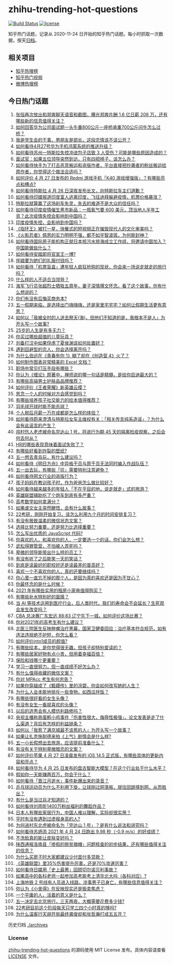 # zhihu-trending-hot-questions

[![Build Status](https://github.com/justjavac/zhihu-trending-hot-questions/workflows/ci/badge.svg?branch=master)](https://github.com/justjavac/zhihu-trending-hot-questions/actions)
[![license](https://img.shields.io/github/license/justjavac/zhihu-trending-hot-questions)](https://github.com/justjavac/zhihu-trending-hot-questions/blob/master/LICENSE)

知乎热门话题，记录从 2020-11-24 日开始的知乎热门话题。每小时抓取一次数据，按天[归档](./archives)。

## 相关项目

- [知乎热搜榜](https://github.com/justjavac/zhihu-trending-top-search)
- [知乎热门视频](https://github.com/justjavac/zhihu-trending-hot-video)
- [微博热搜榜](https://github.com/justjavac/weibo-trending-hot-search)

## 今日热门话题

<!-- BEGIN -->
<!-- 最后更新时间 Wed Apr 28 2021 09:24:20 GMT+0800 (China Standard Time) -->

1. [张恒再次放出和郑爽聊天语音和截图，曝光郑爽片酬 1.6 亿日薪 208
   万，还有哪些新的信息值得关注？](https://www.zhihu.com/question/456689667)
2. [如何回答华为公司面试题一头牛重800公斤一座桥承重700公斤问牛怎么过桥？](https://www.zhihu.com/question/455269838)
3. [我是学生会的干事，男朋友是部长，这段恋情该不该公开？](https://www.zhihu.com/question/305452167)
4. [如何看待4月27号华为手机鸿蒙系统的推送升级？](https://www.zhihu.com/question/456862831)
5. [如何看待苏州一特斯拉失控冲进包子店致 3
   人受伤？可能是哪些原因造成的？](https://www.zhihu.com/question/456824609)
6. [面试官：如果五位领导突然到访，只有四把椅子，该怎么办？](https://www.zhihu.com/question/456412666)
7. [如何看待快手为了打击恶意搬运和盗版作者，平台直接把抄袭者的粉丝搬运给原作者，你觉得这个做法合适吗？](https://www.zhihu.com/question/456833182)
8. [如何评价 4 月 27 日发布的 Redmi 游戏手机「K40
   游戏增强版」？有哪些亮点和槽点?](https://www.zhihu.com/question/455567093)
9. [如何看待特斯拉 4 月 26 日深夜发布长文，向特斯拉车主们道歉？](https://www.zhihu.com/question/456750609)
10. [如何看待印媒报道印度富人逃离印度，飞往迪拜躲避疫情，机票价格暴涨？](https://www.zhihu.com/question/456507428)
11. [特斯拉就算赢了这场刹车失灵，失去的难道不是大众的信任吗？](https://www.zhihu.com/question/456103976)
12. [如何看待印度疫情催生黑市新品：一瓶氧气要 600
    美元，顶当地人半年工资？此次疫情失控会影响到中国吗？](https://www.zhihu.com/question/456762173)
13. [印度疫情失控，会影响到中国吗？](https://www.zhihu.com/question/456775767)
14. [《指环王》被打一星，快餐式的短视频正在摧毁现代人的文化审美吗？](https://www.zhihu.com/question/455715097)
15. [《火影忍者》佩恩的实力明明不强，都不如宇智波斑，为何能封神？](https://www.zhihu.com/question/438703482)
16. [如何看待国际原子能机构正就日本核污水排海成立工作组，将邀请中国加入？中国能做些什么？](https://www.zhihu.com/question/456690380)
17. [如何看待安踏即将官宣王一博?](https://www.zhihu.com/question/456777013)
18. [伴娘要为她们的礼服付钱吗？](https://www.zhihu.com/question/439537108)
19. [如何看待「机票盲盒」遭年轻人疯狂抢购的现状，你会来一场说走就走的旅行吗？](https://www.zhihu.com/question/455933441)
20. [什么样的人不适合当领导？](https://www.zhihu.com/question/324628127)
21. [海军飞行员张超烈士牺牲五周年，妻子深情撰文怀念。看了这个故事，你有什么想说的？](https://www.zhihu.com/question/456803451)
22. [你们有没有后悔买商务本?](https://www.zhihu.com/question/447200202)
23. [五一假期来临，是选择出门嗨嗨嗨，还是家里宅宅宅？如何让假期生活更有意思？](https://www.zhihu.com/question/455996898)
24. [如何以「我被全村的人送去祭天(海)，但他们不知道的是，我根本不是人」为开头写一个故事?](https://www.zhihu.com/question/449279020)
25. [25岁的人生是有多无力？](https://www.zhihu.com/question/362423000)
26. [你买过哪些超值的儿童玩具？](https://www.zhihu.com/question/24744812)
27. [刘备打汉中如果俘虏了夏侯渊该如何处置好？](https://www.zhihu.com/question/338347604)
28. [遇到回避型的恋人，你会选择离开吗？](https://www.zhihu.com/question/451173048)
29. [为什么伯远在《青春有你 1》糊了却在《创造营 4》火了？](https://www.zhihu.com/question/454685611)
30. [如何制作图表非常精美的 Excel 文档？](https://www.zhihu.com/question/24450523)
31. [职场中常见打压手段有哪些？](https://www.zhihu.com/question/450441377)
32. [你认为《缠论》原著中，禅师说的哪一句话是精髓，是给你启迪最大的？](https://www.zhihu.com/question/451477570)
33. [有哪些高端男士护肤品品牌推荐？](https://www.zhihu.com/question/33439391)
34. [如何评价《王者荣耀》新英雄云缨？](https://www.zhihu.com/question/456762502)
35. [思念一个人的时候对方会感觉到吗？](https://www.zhihu.com/question/449534413)
36. [有哪些培养孩子社交能力的绘本值得推荐？](https://www.zhihu.com/question/434399610)
37. [羽毛球开球时能不能杀球？](https://www.zhihu.com/question/455936801)
38. [个人税后月薪一万在成都是怎么样的体验？](https://www.zhihu.com/question/285167315)
39. [如何看待蔚来澄清与特斯拉女车主维权有关：「相关传言纯系造谣」？为什么会有此谣言的产生？](https://www.zhihu.com/question/456827978)
40. [闯村伤人老虎被命名完达山 1 号，将进行为期 45
    天的隔离检疫观察，之后会何去何从？](https://www.zhihu.com/question/456624777)
41. [HR的哪些表现意味着面试失败了？](https://www.zhihu.com/question/20709602)
42. [有哪些好看到炸裂的壁纸?](https://www.zhihu.com/question/425110846)
43. [五一想去青岛玩，有什么建议吗？](https://www.zhihu.com/question/454155019)
44. [如何看待《明日方舟》中异格干员与原干员无法同时编入作战队伍？](https://www.zhihu.com/question/456424641)
45. [五一出去玩，有哪些「坑」需要特别注意避免？](https://www.zhihu.com/question/456629186)
46. [如何看待网文行业的盗版行为？](https://www.zhihu.com/question/456620029)
47. [孩子妈妈在教训孩子时，作为爸爸怎么做比较好？](https://www.zhihu.com/question/456141768)
48. [如何看待越来越多的年轻人「不在乎目的地，说走就走」式的旅游？](https://www.zhihu.com/question/456042879)
49. [英雄联盟辅助吃了个炮车到底有多严重？](https://www.zhihu.com/question/341459636)
50. [高考数学如何拿满分？](https://www.zhihu.com/question/26735443)
51. [如果虐文女主突然醒悟，会有什么故事？](https://www.zhihu.com/question/440221628)
52. [22考研，刚刚开始复习，该怎么利用九个月的时间安排复习？](https://www.zhihu.com/question/452536538)
53. [有没有极致温柔的微信状态文案？](https://www.zhihu.com/question/449122893)
54. [选择比努力重要，还是努力比选择重要？](https://www.zhihu.com/question/455096994)
55. [怎么写出优质的 JavaScript 代码?](https://www.zhihu.com/question/447505820)
56. [你喜欢的人，和喜欢你的人，一定要选一个的话，你们会怎么想？](https://www.zhihu.com/question/453513190)
57. [武松得罪管营，不怕被人弄死吗？](https://www.zhihu.com/question/454308762)
58. [卑微的领导能带出什么样的员工？](https://www.zhihu.com/question/453155337)
59. [有没有听了之后能笑一天的笑话？](https://www.zhihu.com/question/448087107)
60. [到底是读最好的职校好还是读最差的普高好？](https://www.zhihu.com/question/452237521)
61. [喜欢一个不喜欢你的人，真的还要继续吗？](https://www.zhihu.com/question/452728884)
62. [你心里一直忘不掉的那个人，是因为真的喜欢还是因为不甘心？](https://www.zhihu.com/question/452522095)
63. [你最怀念的是什么时候？](https://www.zhihu.com/question/453263418)
64. [2021 年有哪些实用的租房小家电值得购买？](https://www.zhihu.com/question/450161184)
65. [有哪些补水特别好的面膜？](https://www.zhihu.com/question/325591003)
66. [当 AI
    等技术运用到医疗行业，后人类时代，我们的寿命会不会延长？生死观会发生改变吗？](https://www.zhihu.com/question/452351772)
67. [CBA 总决赛广东宏远 88:83
    辽宁先下一城，如何评价这场比赛？](https://www.zhihu.com/question/456867826)
68. [你对2021年的高考生有什么建议？](https://www.zhihu.com/question/371457075)
69. [北医三院医生反映肿瘤治疗黑幕，国家卫健委回应：治疗基本符合规范，如有违法违规绝不护短，你怎么看？](https://www.zhihu.com/question/456794621)
70. [如何评价into1成员的颜值?](https://www.zhihu.com/question/456470539)
71. [有哪些绘本，是你觉得很无趣，但孩子却特别爱读的？](https://www.zhihu.com/question/454395245)
72. [有哪些居家好物有点小贵，但用着幸福百倍？](https://www.zhihu.com/question/448409513)
73. [保险和钱哪个更重要？](https://www.zhihu.com/question/456795462)
74. [学习一直很努力，但一直成绩不好怎么办？](https://www.zhihu.com/question/455830570)
75. [有什么值得收藏的微信文案？](https://www.zhihu.com/question/449235018)
76. [你对 MPAcc 考生有何忠告？](https://www.zhihu.com/question/266728576)
77. [如果你穿越成了《甄嬛传》里的浣碧，你会如何改写她的人生？](https://www.zhihu.com/question/403088622)
78. [为什么人会本能地排斥一些食物，如西瓜拌饭？](https://www.zhihu.com/question/336056006)
79. [有哪些很好看的女生头像？](https://www.zhihu.com/question/314854320)
80. [有没有女生一看就喜欢的头像？](https://www.zhihu.com/question/410954554)
81. [以后的选秀会有人模仿利路修吗？](https://www.zhihu.com/question/455026059)
82. [央视主播称熟蛋孵小鸡事件「伤害性很大，侮辱性极强」，论文发表是走了什么渠道？背后有怎样的利益链条？](https://www.zhihu.com/question/456771764)
83. [如何以「我惹了满京城最不该惹的人」为开头写一个故事？](https://www.zhihu.com/question/436381988)
84. [如果让扎克施耐德来拍《上气》剧情会是什么样?](https://www.zhihu.com/question/455062199)
85. [五一小长假想出去旅游，应该提前准备什么？](https://www.zhihu.com/question/454431058)
86. [有没有关于特别卑微暗恋的文案？](https://www.zhihu.com/question/452924862)
87. [如何评价苹果 4 月 27 日凌晨发布的 iOS 14.5
    正式版，有哪些具体的更新内容和亮点？](https://www.zhihu.com/question/456432980)
88. [如何看待华为 4 月 25
    日发布的盘古智能大模型？在这个行业处于什么水平？](https://www.zhihu.com/question/456443707)
89. [假如你一天能赚两百万，你会干什么？](https://www.zhihu.com/question/456751113)
90. [如何看待「晋江月逝水」事件新爆出来的录音？](https://www.zhihu.com/question/456698766)
91. [乒乓球运动员为什么不利用下旋，让球刚过网落板，就往回跳撞到网，从而胜出？](https://www.zhihu.com/question/453888891)
92. [有什么是当过兵才知道的？](https://www.zhihu.com/question/276955696)
93. [如何看待刘雨昕1400万粉丝福利的舞蹈作品？](https://www.zhihu.com/question/456685594)
94. [日本人有哪些家居行为，中国人难以理解，实际却很实用？](https://www.zhihu.com/question/365091172)
95. [平时有没有遇到过虚报身高的人?](https://www.zhihu.com/question/331976799)
96. [为何进村东北虎被命名为「完达山 1 号」？是有什么说法和讲究吗？](https://www.zhihu.com/question/456618989)
97. [如何看待苏炳添 2021 年 4 月 24 日跑出 9.98 秒（-0.9
    m/s）的好成绩？](https://www.zhihu.com/question/456330592)
98. [不洗脸真的能让皮肤变好吗？](https://www.zhihu.com/question/317026624)
99. [陕西通报洛南县「掺假的脱贫摘帽」问题核查的初步结果，还有哪些值得关注的信息？](https://www.zhihu.com/question/456741134)
100. [为什么买房子时大家都建议少付首付多贷款？](https://www.zhihu.com/question/311795004)
101. [《英雄联盟》里35%伤害提升厉害，还是70%攻速厉害？](https://www.zhihu.com/question/456472020)
102. [如何看待日媒用「史上最悪」回顾切尔诺贝利事故？](https://www.zhihu.com/question/456713294)
103. [如果高中的各科老师一起参加高考能考上清华北大吗（各科对应）?](https://www.zhihu.com/question/443860742)
104. [上海地铁 2
     号线有人员进入线路，涉事男子已身亡，有哪些信息值得关注？](https://www.zhihu.com/question/456666009)
105. [你认为《小舍得》在反映现实还是贩卖焦虑？](https://www.zhihu.com/question/456153655)
106. [一个平庸的人，活着的意义是什么？](https://www.zhihu.com/question/436020711)
107. [五一决定去北京旅行，三天两夜，大概需要花费多少钱?](https://www.zhihu.com/question/452999311)
108. [22考研目前这个阶段每天只学三四个小时真的够吗?](https://www.zhihu.com/question/456380899)
109. [为什么温客行天胡开局最终龚俊却和张哲瀚打成五五开？](https://www.zhihu.com/question/451602312)

<!-- END -->

历史归档 [./archives](./archives)

### License

[zhihu-trending-hot-questions](https://github.com/justjavac/zhihu-trending-hot-questions)
的源码使用 MIT License 发布。具体内容请查看 [LICENSE](./LICENSE) 文件。
